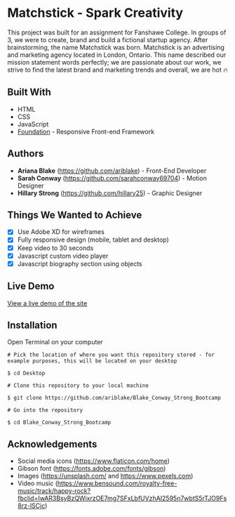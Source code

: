 # Matchstick - Spark Creativity
This project was built for an assignment for Fanshawe College. In groups of 3, we were to create, brand and build a fictional startup agency. After brainstorming, the name Matchstick was born. Matchstick is an advertising and marketing agency located in London, Ontario. This name described our mission statement words perfectly; we are passionate about our work, we strive to find the latest brand and marketing trends and overall, we are hot :fire:

## Built With
* HTML
* CSS
* JavaScript
* [Foundation](https://get.foundation/) - Responsive Front-end Framework

## Authors
* **Ariana Blake** (https://github.com/ariblake) - Front-End Developer
* **Sarah Conway** (https://github.com/sarahconway69704) - Motion Designer
* **Hillary Strong** (https://github.com/hillary25) - Graphic Designer

## Things We Wanted to Achieve
- [x] Use Adobe XD for wireframes
- [x] Fully responsive design (mobile, tablet and desktop)
- [x] Keep video to 30 seconds
- [x] Javascript custom video player
- [x] Javascript biography section using objects

## Live Demo
[View a live demo of the site](https://arianablake-matchstick.netlify.app/)

## Installation
Open Terminal on your computer
```
# Pick the location of where you want this repository stored - for example purposes, this will be located on your desktop

$ cd Desktop

# Clone this repository to your local machine

$ git clone https://github.com/ariblake/Blake_Conway_Strong_Bootcamp

# Go into the repository

$ cd Blake_Conway_Strong_Bootcamp
```

## Acknowledgements
* Social media icons (https://www.flaticon.com/home)
* Gibson font (https://fonts.adobe.com/fonts/gibson)
* Images (https://unsplash.com/ and https://www.pexels.com)
* Video music (https://www.bensound.com/royalty-free-music/track/happy-rock?fbclid=IwAR3BsyBzQWixrzOE7mg7SFxLbfUVzhAI2595n7wbtS5rTJO9Fs8rz-lSCjc)
